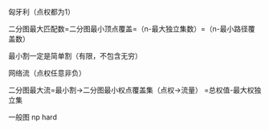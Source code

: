 匈牙利（点权都为1）

二分图最大匹配数=二分图最小顶点覆盖=（n-最大独立集数）=（n-最小路径覆盖数）

最小割一定是简单割（有限，不包含无穷）







网络流（点权任意非负）

二分图最大流=最小割->二分图最小权点覆盖集（点权->流量）    =总权值-最大权独立集





一般图  np hard
